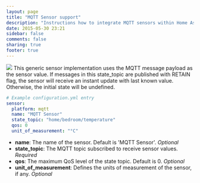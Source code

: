 ```yaml
---
layout: page
title: "MQTT Sensor support"
description: "Instructions how to integrate MQTT sensors within Home Assistant."
date: 2015-05-30 23:21
sidebar: false
comments: false
sharing: true
footer: true
---
```


<img src='/images/supported_brands/mqtt.png' class='brand pull-right' />
This generic sensor implementation uses the MQTT message payload
as the sensor value. If messages in this state_topic are published
with RETAIN flag, the sensor will receive an instant update with
last known value. Otherwise, the initial state will be undefined.

```yaml
# Example configuration.yml entry
sensor:
  platform: mqtt
  name: "MQTT Sensor"
  state_topic: "home/bedroom/temperature"
  qos: 0
  unit_of_measurement: "°C"
```

- **name**: The name of the sensor. Default is 'MQTT Sensor'. *Optional*
- **state_topic**: The MQTT topic subscribed to receive sensor values. *Required*
- **qos**: The maximum QoS level of the state topic. Default is 0. *Optional*
- **unit_of_measurement**: Defines the units of measurement of the sensor, if any. *Optional*
